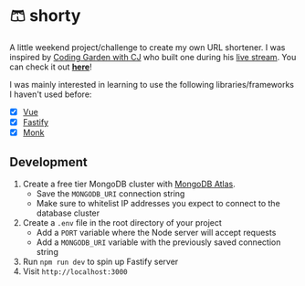 # 🩳 shorty

A little weekend project/challenge to create my own URL shortener. I was inspired by [Coding Garden with CJ](https://www.youtube.com/channel/UCLNgu_OupwoeESgtab33CCw) who built one during his [live stream](https://www.youtube.com/watch?v=gq5yubc1u18). 
You can check it out [**here**](https://lil-shorty.glitch.me)!

I was mainly interested in learning to use the following libraries/frameworks I haven't used before:
- [x] [Vue](https://vuejs.org/)
- [x] [Fastify](https://www.fastify.io/)
- [x] [Monk](https://github.com/Automattic/monk)

## Development

1. Create a free tier MongoDB cluster with [MongoDB Atlas](https://www.mongodb.com/cloud/atlas).
    * Save the `MONGODB_URI` connection string
    * Make sure to whitelist IP addresses you expect to connect to the database cluster
3. Create a `.env` file in the root directory of your project
    * Add a `PORT` variable where the Node server will accept requests
    * Add a `MONGODB_URI` variable with the previously saved connection string
2. Run `npm run dev` to spin up Fastify server
3. Visit `http://localhost:3000`